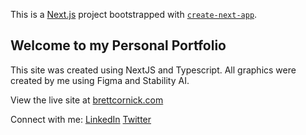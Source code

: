 This is a [Next.js](https://nextjs.org/) project bootstrapped with [`create-next-app`](https://github.com/vercel/next.js/tree/canary/packages/create-next-app).

## Welcome to my Personal Portfolio

This site was created using NextJS and Typescript. All graphics were created by me using Figma and Stability AI.

View the live site at [brettcornick.com](https://www.brettcornick.com)

Connect with me:
[LinkedIn](https://www.linkedin.com/in/brettcornick/)
[Twitter](https://twitter.com/brett_cornick)
